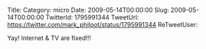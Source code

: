 Title: 
Category: micro
Date: 2009-05-14T00:00:00
Slug: 2009-05-14T00:00:00
TwitterId: 1795991344
TweetUrl: https://twitter.com/mark_philpot/status/1795991344
ReTweetUser: 

Yay! Internet & TV are fixed!!!